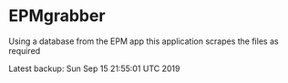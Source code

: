 # EPMgrabber
Using a database from the EPM app this application scrapes the files as required


Latest backup: Sun Sep 15 21:55:01 UTC 2019
